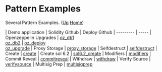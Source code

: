 # Pattern Examples

Several Pattern Examples. ([Up](..) [Home](..\..))

| Demo application      | Solidity Github        | Deploy Github
| ---------             | -----
| Openzeppelin Upgrades | [oz_db1]<br>[oz_db2]  |   [oz_deploy]<br>[oz_upgrade]
| Proxy Storage         | [proxy_storage]
| Selfdestruct          | [selfdestruct]
| Create                | [create]
| Create sol 6.2        | [sol6.2_create]
| Modifiers             | [modifiers]
| Commit Reveal         | [commitreveal]
| Withdraw              | [withdraw]
| Verify Source         | [verifysource]
| Multisig Prep         | [multisigprep]


[proxy_basic]:          https://github.com/web3examples/ethereum/tree/master/pattern_examples/proxy_basic.sol
[proxy_return]:         https://github.com/web3examples/ethereum/tree/master/pattern_examples/proxy_return.sol
[proxy_return_storage]: https://github.com/web3examples/ethereum/tree/master/pattern_examples/proxy_return_storage.sol
[proxy_storage]:        https://github.com/web3examples/ethereum/tree/master/pattern_examples/proxy_storage.sol
[proxy_test]:           https://github.com/web3examples/ethereum/tree/master/pattern_examples/proxy_test.sol

[selfdestruct]: https://github.com/web3examples/ethereum/tree/master/pattern_examples/selfdestruct.sol
[create]:       https://github.com/web3examples/ethereum/tree/master/pattern_examples/create.sol
[modifiers]:    https://github.com/web3examples/ethereum/tree/master/pattern_examples/modifiers.sol
[commitreveal]: https://github.com/web3examples/ethereum/tree/master/pattern_examples/commitreveal.sol
[withdraw]:     https://github.com/web3examples/ethereum/tree/master/pattern_examples/withdraw
[verifysource]: https://github.com/web3examples/ethereum/tree/master/pattern_examples/verifysource.sol

[multisigprep]: https://github.com/web3examples/ethereum/tree/master/pattern_examples/multisigprep.sol
[sol6.2_create]:   https://github.com/web3examples/ethereum/tree/master/pattern_examples/sol6.2_create.sol

[oz_db1]:   https://github.com/web3examples/ethereum/tree/master/pattern_examples/Upgrade/contracts/Debug1.sol
[oz_db2]:   https://github.com/web3examples/ethereum/tree/master/pattern_examples/Upgrade/contracts/Debug2.sol
[oz_deploy]:   https://github.com/web3examples/ethereum/tree/master/pattern_examples/Upgrade/migrations/2_deploy_contracts.js
[oz_upgrade]:   https://github.com/web3examples/ethereum/tree/master/pattern_examples/Upgrade/migrations/3_upgrade_contracts.js
